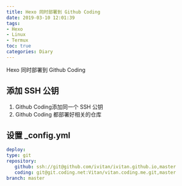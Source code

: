 ```yaml
---
title: Hexo 同时部署到 Github Coding
date: 2019-03-10 12:01:39
tags:
- Hexo
- Linux
- Termux
toc: true
categories: Diary
---
```

Hexo 同时部署到 Github Coding
<!--more-->
## 添加 SSH 公钥
1. Github Coding添加同一个 SSH 公钥
2. Github Coding 都部署好相关的仓库

## 设置 _config.yml
 ```yaml _config.yml
deploy:
type: git
repository: 
    github: ssh://git@github.com/ivitan/ivitan.github.io,master
    coding: git@git.coding.net:Vitan/vitan.coding.me.git,master
branch: master
```